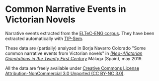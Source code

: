 # Common Narrative Events in Victorian Novels

Narrative events extracted from the [ELTeC-ENG corpus](https://github.com/COST-ELTeC/ELTeC-eng). They have been extracted automatically with [TIP-Sem](https://github.com/bncolorado/otip).

These data are (partially) analyzed in Borja Navarro Colorado "Some common narrative events from Victorian novels" in [*(Neo-)Victorian Orientations in the Twenty First Century*](https://neovictorianorientations.uma.es/) Málaga (Spain), may 2019.

All the data are freely available under [Creative Commons License Attribution-NonCommercial 3.0 Unported (CC BY-NC 3.0)](https://creativecommons.org/licenses/by-nc/3.0/).

